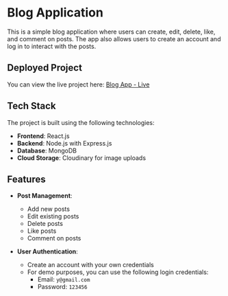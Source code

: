 # Blog Application

This is a simple blog application where users can create, edit, delete, like, and comment on posts. The app also allows users to create an account and log in to interact with the posts.

## Deployed Project

You can view the live project here: [Blog App - Live](https://blog-ten-ebon-14.vercel.app/home)

## Tech Stack

The project is built using the following technologies:

- **Frontend**: React.js
- **Backend**: Node.js with Express.js
- **Database**: MongoDB
- **Cloud Storage**: Cloudinary for image uploads

## Features

- **Post Management**:
  - Add new posts
  - Edit existing posts
  - Delete posts
  - Like posts
  - Comment on posts

- **User Authentication**:
  - Create an account with your own credentials
  - For demo purposes, you can use the following login credentials:
    - Email: `y@gmail.com`
    - Password: `123456`

